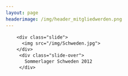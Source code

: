 ```yaml
---
layout: page
headerimage: /img/header_mitgliedwerden.png
---
```


<div class="tile">
   <div class="tile-content slide-up">
    
        <div class="slide">
          <img src="/img/Schweden.jpg">       
        </div>
         <div class="slide-over">
           Sommerlager Schweden 2012             
         </div>
     
   </div>
</div>



